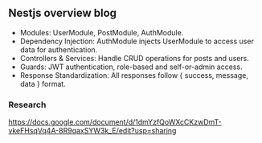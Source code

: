 ## Nestjs overview blog

- Modules: UserModule, PostModule, AuthModule.
- Dependency Injection: AuthModule injects UserModule to access user data for authentication.
- Controllers & Services: Handle CRUD operations for posts and users.
- Guards: JWT authentication, role-based and self-or-admin access.
- Response Standardization: All responses follow { success, message, data } format.

### Research

https://docs.google.com/document/d/1dmYzfQoWXcCKzwDmT-vkeFHsqVq4A-8R9qaxSYW3k_E/edit?usp=sharing
